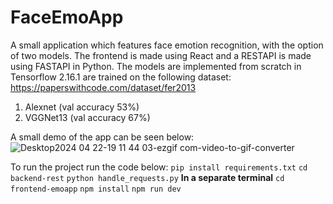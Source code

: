 # FaceEmoApp


A small application which features face emotion recognition, with the option of two models. The frontend is made using React and a RESTAPI is made using FASTAPI in Python. The models are implemented from scratch in Tensorflow 2.16.1 are trained on the following dataset: https://paperswithcode.com/dataset/fer2013
1. Alexnet (val accuracy 53%)
2. VGGNet13 (val accuracy 67%)

A small demo of the app can be seen below:
![Desktop2024 04 22-19 11 44 03-ezgif com-video-to-gif-converter](https://github.com/aryangarg794/FaceEmoApp/assets/72252206/aad53261-5f1d-45c0-baa7-7d245fa27a08)

To run the project run the code below:
`pip install requirements.txt`
`cd backend-rest`
`python handle_requests.py`
**In a separate terminal**
`cd frontend-emoapp`
`npm install`
`npm run dev`
